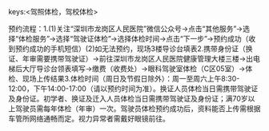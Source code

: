 keys:<驾照体检，驾校体检>

预约流程：1.(1)关注“深圳市龙岗区人民医院”微信公众号→点击“其他服务”→选择“体检服务”→选择“驾驶证体检”→选择体检时间→点击“下一步”→预约成功（收到预约成功的手机短信）(2)如无法预约，现场3楼导诊台填表2.携带身份证（换证、年审需要携带驾驶证）→前往深圳市龙岗区人民医院健康管理大楼三楼→出电梯后大厅导诊台领表填写→缴费（收费处）→眼科驾驶室体检（C区05室）→体检、现场上传结果3.体检时间（周日及节假日除外）：周一至周六上午8:30-12:00，下午14:00-17:00（请以预约时间为准）。换证人员体检当日需携带驾驶证及身份证。初学者、换证及迁入人员体检当日需携带驾驶证及身份证；满70岁以上驾驶员需每年体检（年审）一次。驾驶员体检预约成功后，资料能否上传需根据车管所网络通畅而定。视力异常者需戴好眼镜前往。